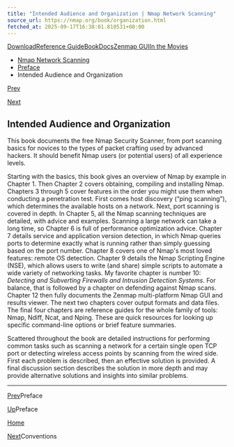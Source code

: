 ```yaml
---
title: "Intended Audience and Organization | Nmap Network Scanning"
source_url: https://nmap.org/book/organization.html
fetched_at: 2025-09-17T16:38:01.810531+00:00
---
```


[Download](https://nmap.org/download.html)[Reference Guide](https://nmap.org/book/man.html)[Book](https://nmap.org/book/)[Docs](https://nmap.org/docs.html)[Zenmap GUI](https://nmap.org/zenmap/)[In the Movies](https://nmap.org/movies/)

* [Nmap Network Scanning](https://nmap.org/book/toc.html)
* [Preface](https://nmap.org/book/preface.html)
* Intended Audience and Organization

[Prev](https://nmap.org/book/preface.html)

[Next](https://nmap.org/book/conventions.html)

Intended Audience and Organization
----------

This book documents the free Nmap Security Scanner, from port
scanning basics for novices to the types of packet crafting used by
advanced hackers. It should benefit Nmap users (or potential users)
of all experience levels.

Starting with the basics, this book gives an overview of Nmap by
example in Chapter 1. Then Chapter 2 covers obtaining, compiling and
installing Nmap. Chapters 3 through 5 cover features in the order you
might use them when conducting a penetration test. First comes host
discovery (“ping scanning”), which determines the
available hosts on a network. Next, port scanning is covered in
depth. In Chapter 5, all the Nmap scanning techniques are detailed,
with advice and examples. Scanning a large network can take a long
time, so Chapter 6 is full of performance optimization advice.
Chapter 7 details service and application version detection, in which
Nmap queries ports to determine exactly what is running rather than
simply guessing based on the port number. Chapter 8 covers one of
Nmap's most loved features: remote OS detection. Chapter 9 details
the Nmap Scripting Engine (NSE), which allows users to write (and
share) simple scripts to automate a wide variety of networking tasks.
My favorite chapter is number 10: *Detecting and Subverting
Firewalls and Intrusion Detection Systems*. For balance,
that is followed by a chapter on defending against Nmap scans.
Chapter 12 then fully documents the Zenmap multi-platform Nmap GUI and
results viewer. The next two chapters cover output formats and data
files. The final four chapters are reference guides for the whole
family of tools: Nmap, Ndiff, Ncat, and Nping. These are quick
resources for looking up specific command-line options or brief
feature summaries.

Scattered throughout the book are detailed instructions for
performing common tasks such as scanning a network for a certain
single open TCP port or detecting wireless access points by scanning
from the wired side. First each problem is described, then an
effective solution is provided. A final discussion section describes
the solution in more depth and may provide alternative solutions and
insights into similar problems.

---

[Prev](https://nmap.org/book/preface.html)Preface

[Up](https://nmap.org/book/preface.html)Preface

[Home](https://nmap.org/book/toc.html)

[Next](https://nmap.org/book/conventions.html)Conventions